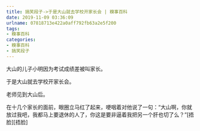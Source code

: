 ```yaml
---
title: 搞笑段子->于是大山就去学校开家长会 | 糗事百科
date: 2019-11-09 03:36:09
urlname: 07818713e422a0aff792fb63a2e5f200
tags: 
- 糗事百科
categories:
- 糗事百科
- 搞笑段子
---
```

大山的儿子小明因为考试成绩差被叫家长。

于是大山就去学校开家长会。

老师见到大山后。

在十几个家长的面前，眼圈立马红了起来，哽咽着对他说了一句：“大山啊，你就放过我吧，我都马上要退休的人了，你这是要非逼着我把另一个肝也切了么？”[捂脸][捂脸]


